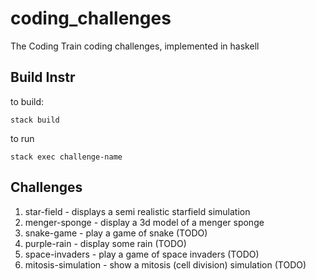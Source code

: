 # coding_challenges
The Coding Train coding challenges, implemented in haskell

## Build Instr
to build: 
```
stack build
```

to run 
```
stack exec challenge-name
```

## Challenges

1. star-field - displays a semi realistic starfield simulation
2. menger-sponge - display a 3d model of a menger sponge
3. snake-game - play a game of snake (TODO)
4. purple-rain - display some rain (TODO)
5. space-invaders - play a game of space invaders (TODO)
6. mitosis-simulation - show a mitosis (cell division) simulation (TODO)

